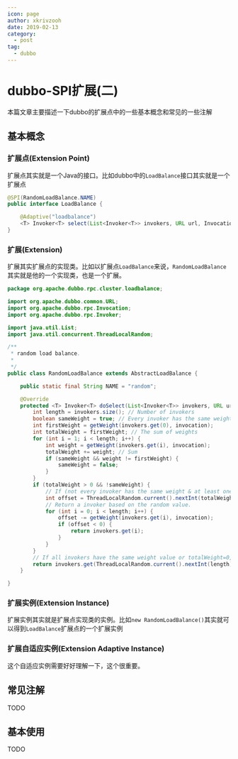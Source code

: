 ```yaml
---
icon: page
author: xkrivzooh
date: 2019-02-13
category:
  - post
tag:
  - dubbo
---
```


# dubbo-SPI扩展(二)

本篇文章主要描述一下dubbo的扩展点中的一些基本概念和常见的一些注解

## 基本概念

### 扩展点(Extension Point)

扩展点其实就是一个Java的接口。比如dubbo中的`LoadBalance`接口其实就是一个扩展点

```java
@SPI(RandomLoadBalance.NAME)
public interface LoadBalance {

    @Adaptive("loadbalance")
    <T> Invoker<T> select(List<Invoker<T>> invokers, URL url, Invocation invocation) throws RpcException;
}
```

### 扩展(Extension)
扩展其实扩展点的实现类。比如以扩展点`LoadBalance`来说，`RandomLoadBalance`其实就是他的一个实现类，也是一个扩展。

```java
package org.apache.dubbo.rpc.cluster.loadbalance;

import org.apache.dubbo.common.URL;
import org.apache.dubbo.rpc.Invocation;
import org.apache.dubbo.rpc.Invoker;

import java.util.List;
import java.util.concurrent.ThreadLocalRandom;

/**
 * random load balance.
 *
 */
public class RandomLoadBalance extends AbstractLoadBalance {

    public static final String NAME = "random";

    @Override
    protected <T> Invoker<T> doSelect(List<Invoker<T>> invokers, URL url, Invocation invocation) {
        int length = invokers.size(); // Number of invokers
        boolean sameWeight = true; // Every invoker has the same weight?
        int firstWeight = getWeight(invokers.get(0), invocation);
        int totalWeight = firstWeight; // The sum of weights
        for (int i = 1; i < length; i++) {
            int weight = getWeight(invokers.get(i), invocation);
            totalWeight += weight; // Sum
            if (sameWeight && weight != firstWeight) {
                sameWeight = false;
            }
        }
        if (totalWeight > 0 && !sameWeight) {
            // If (not every invoker has the same weight & at least one invoker's weight>0), select randomly based on totalWeight.
            int offset = ThreadLocalRandom.current().nextInt(totalWeight);
            // Return a invoker based on the random value.
            for (int i = 0; i < length; i++) {
                offset -= getWeight(invokers.get(i), invocation);
                if (offset < 0) {
                    return invokers.get(i);
                }
            }
        }
        // If all invokers have the same weight value or totalWeight=0, return evenly.
        return invokers.get(ThreadLocalRandom.current().nextInt(length));
    }

}
```

### 扩展实例(Extension Instance)

扩展实例其实就是扩展点实现类的实例。比如`new RandomLoadBalance()`其实就可以得到`LoadBalance`扩展点的一个扩展实例

### 扩展自适应实例(Extension Adaptive Instance)

这个自适应实例需要好好理解一下，这个很重要。

## 常见注解

TODO

## 基本使用

TODO

